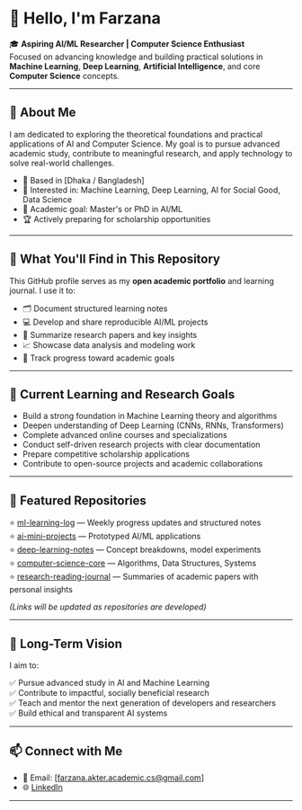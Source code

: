 # 👋 Hello, I'm Farzana

🎓 **Aspiring AI/ML Researcher | Computer Science Enthusiast**  
Focused on advancing knowledge and building practical solutions in **Machine Learning**, **Deep Learning**, **Artificial Intelligence**, and core **Computer Science** concepts.

---

## 🧭 About Me

I am dedicated to exploring the theoretical foundations and practical applications of AI and Computer Science. My goal is to pursue advanced academic study, contribute to meaningful research, and apply technology to solve real-world challenges.

- 📍 Based in [Dhaka / Bangladesh]
- 🔬 Interested in: Machine Learning, Deep Learning, AI for Social Good, Data Science
- 🎯 Academic goal: Master's or PhD in AI/ML
- 🏆 Actively preparing for scholarship opportunities

---

## 📌 What You'll Find in This Repository

This GitHub profile serves as my **open academic portfolio** and learning journal. I use it to:

- 🗂️ Document structured learning notes
- 💻 Develop and share reproducible AI/ML projects
- 📑 Summarize research papers and key insights
- 📈 Showcase data analysis and modeling work
- 🧭 Track progress toward academic goals

---

## 🚀 Current Learning and Research Goals

- Build a strong foundation in Machine Learning theory and algorithms
- Deepen understanding of Deep Learning (CNNs, RNNs, Transformers)
- Complete advanced online courses and specializations
- Conduct self-driven research projects with clear documentation
- Prepare competitive scholarship applications
- Contribute to open-source projects and academic collaborations

---

## 📂 Featured Repositories

⭐ [ml-learning-log](#) — Weekly progress updates and structured notes  
⭐ [ai-mini-projects](#) — Prototyped AI/ML applications  
⭐ [deep-learning-notes](#) — Concept breakdowns, model experiments  
⭐ [computer-science-core](#) — Algorithms, Data Structures, Systems  
⭐ [research-reading-journal](#) — Summaries of academic papers with personal insights

*(Links will be updated as repositories are developed)*

---

## 🎯 Long-Term Vision

I aim to:

✅ Pursue advanced study in AI and Machine Learning  
✅ Contribute to impactful, socially beneficial research  
✅ Teach and mentor the next generation of developers and researchers  
✅ Build ethical and transparent AI systems  

---

## 📫 Connect with Me

- 📧 Email: [farzana.akter.academic.cs@gmail.com]
- 🌐 [LinkedIn](https://www.linkedin.com/in/farzanaakter4558/) 


---


